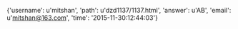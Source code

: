 {'username': u'mitshan', 'path': u'dzd1137/1137.html', 'answer': u'AB', 'email': u'mitshan@163.com', 'time': '2015-11-30:12:44:03'}